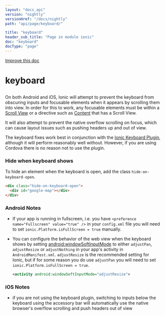 ```yaml
---
layout: "docs_api"
version: "nightly"
versionHref: "/docs/nightly"
path: "api/page/keyboard/"

title: "keyboard"
header_sub_title: "Page in module ionic"
doc: "keyboard"
docType: "page"
---
```


<div class="improve-docs">
  <a href='http://github.com/driftyco/ionic/edit/master/js/utils/keyboard.js#L1'>
    Improve this doc
  </a>
</div>




<h1 class="api-title">

  keyboard



</h1>





On both Android and iOS, Ionic will attempt to prevent the keyboard from obscuring inputs and 
focusable elements when it appears by scrolling them into view.  In order for this to work,
any focusable elements must be within a [Scroll View](http://ionicframework.com/docs/api/directive/ionScroll/)
or a directive such as [Content](http://ionicframework.com/docs/api/directive/ionContent/) that has a Scroll View.

It will also attempt to prevent the native overflow scrolling on focus, which can cause layout issues such as 
pushing headers up and out of view.

The keyboard fixes work best in conjunction with the [Ionic Keyboard Plugin](https://github.com/driftyco/ionic-plugins-keyboard),
although it will perform reasonably well without.  However, if you are using Cordova there is no reason not to use the plugin.

### Hide when keyboard shows

To hide an element when the keyboard is open, add the class `hide-on-keyboard-open`.

```html
<div class="hide-on-keyboard-open">
  <div id="google-map"></div>
</div>
```


### Android Notes
- If your app is running in fullscreen, i.e. you have `<preference name="Fullscreen" value="true" />` in your `config.xml` file
you will need to set `ionic.Platform.isFullScreen = true` manually.

- You can configure the behavior of the web view when the keyboard shows by setting 
  [android:windowSoftInputMode](http://developer.android.com/reference/android/R.attr.html#windowSoftInputMode) to either `adjustPan`, `adjustResize` or `adjustNothing` in your app's activity in `AndroidManifest.xml`. `adjustResize` is the recommended setting for Ionic, but if for some reason you do use `adjustPan` you will need to set `ionic.Platform.isFullScreen = true`.

  ```xml
  <activity android:windowSoftInputMode="adjustResize">

  ```

### iOS Notes
- if you are not using the keyboard plugin, switching to inputs below the keyboard using the accessory bar will automatically use the native browser's
overflow scrolling and push headers out of view










  

  
  
  






